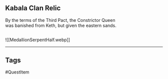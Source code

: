 ## Kabala Clan Relic
By the terms of the Third Pact, the Constrictor Queen  
was banished from Keth, but given the eastern sands.
## 
![[MedallionSerpentHalf.webp]]

---
## Tags
#QuestItem
